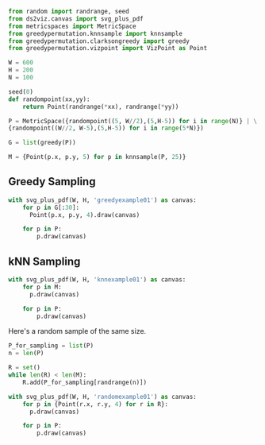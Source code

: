 ```python {cmd id="setup"}
from random import randrange, seed
from ds2viz.canvas import svg_plus_pdf
from metricspaces import MetricSpace
from greedypermutation.knnsample import knnsample
from greedypermutation.clarksongreedy import greedy
from greedypermutation.vizpoint import VizPoint as Point

W = 600
H = 200
N = 100

seed(0)
def randompoint(xx,yy):
    return Point(randrange(*xx), randrange(*yy))

P = MetricSpace({randompoint((5, W//2),(5,H-5)) for i in range(N)} | \
{randompoint((W//2, W-5),(5,H-5)) for i in range(5*N)})

G = list(greedy(P))

M = {Point(p.x, p.y, 5) for p in knnsample(P, 25)}
```

## Greedy Sampling

```python {cmd continue="setup" output=html}
with svg_plus_pdf(W, H, 'greedyexample01') as canvas:
    for p in G[:30]:
      Point(p.x, p.y, 4).draw(canvas)

    for p in P:
        p.draw(canvas)
```


## kNN Sampling

```python {cmd continue="setup" output=html}
with svg_plus_pdf(W, H, 'knnexample01') as canvas:
    for p in M:
      p.draw(canvas)

    for p in P:
        p.draw(canvas)
```

Here's a random sample of the same size.
```python {cmd continue="setup" output=html}
P_for_sampling = list(P)
n = len(P)

R = set()
while len(R) < len(M):
    R.add(P_for_sampling[randrange(n)])

with svg_plus_pdf(W, H, 'randomexample01') as canvas:
    for p in {Point(r.x, r.y, 4) for r in R}:
      p.draw(canvas)

    for p in P:
        p.draw(canvas)
```
